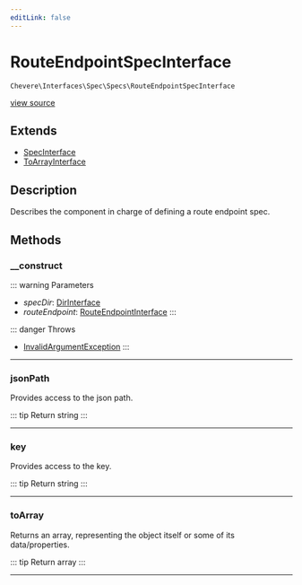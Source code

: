 ```yaml
---
editLink: false
---
```


# RouteEndpointSpecInterface

`Chevere\Interfaces\Spec\Specs\RouteEndpointSpecInterface`

[view source](https://github.com/chevere/chevere/blob/main/src/Chevere/Interfaces/Spec/Specs/RouteEndpointSpecInterface.php)

## Extends

- [SpecInterface](../SpecInterface.md)
- [ToArrayInterface](../../Common/ToArrayInterface.md)

## Description

Describes the component in charge of defining a route endpoint spec.

## Methods

### __construct

::: warning Parameters
- *specDir*: [DirInterface](../../Filesystem/DirInterface.md)
- *routeEndpoint*: [RouteEndpointInterface](../../Router/Route/RouteEndpointInterface.md)
:::

::: danger Throws
- [InvalidArgumentException](../../../Exceptions/Core/InvalidArgumentException.md) 
:::

---

### jsonPath

Provides access to the json path.

::: tip Return
string
:::

---

### key

Provides access to the key.

::: tip Return
string
:::

---

### toArray

Returns an array, representing the object itself or some of its data/properties.

::: tip Return
array
:::

---
